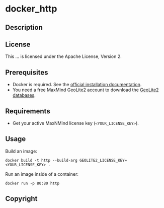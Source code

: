 # docker_http

## Description

## License

This ... is licensed under the Apache License, Version 2.

## Prerequisites

* Docker is required. See the [official installation documentation](https://docs.docker.com/get-docker/).
* You need a free MaxMind GeoLite2 account to download the [GeoLite2 databases](https://dev.maxmind.com/geoip/geolite2-free-geolocation-data).

## Requirements

* Get your active MaxNMind license key (`<YOUR_LICENSE_KEY>`).

## Usage

Build an image:

```
docker build -t http --build-arg GEOLITE2_LICENSE_KEY=<YOUR_LICENSE_KEY> .
```

Run an image inside of a container:

```
docker run -p 80:80 http
```

## Copyright
